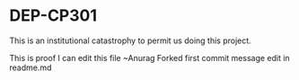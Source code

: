 # DEP-CP301
This is an institutional catastrophy to permit us doing this project.

This is proof I can edit this file ~Anurag
 Forked first commit message edit in readme.md
